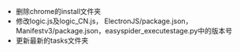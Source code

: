 - 删除chrome的install文件夹
- 修改logic.js及logic_CN.js， ElectronJS/package.json，Manifestv3/package.json，easyspider_executestage.py中的版本号
- 更新最新的tasks文件夹